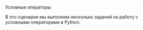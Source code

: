 Условные операторы

В это сценарии мы выполним несколько заданий на работу с условными операторами в Python.

